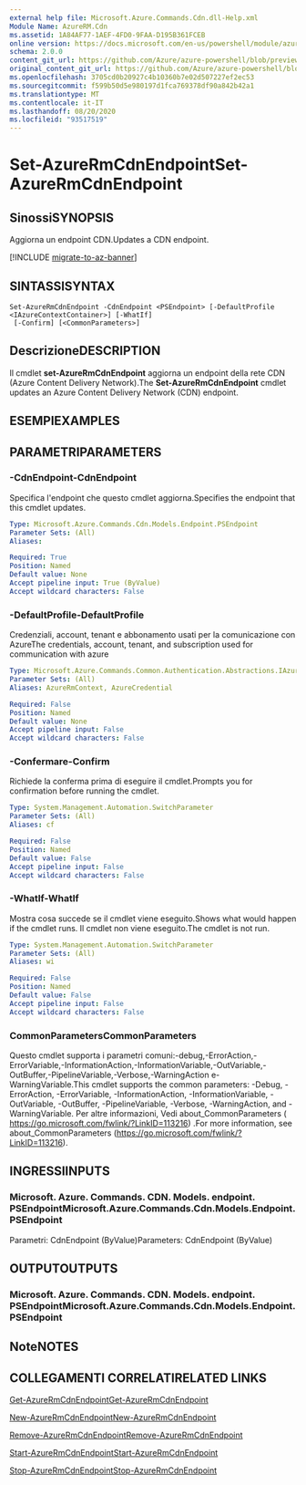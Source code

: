 ```yaml
---
external help file: Microsoft.Azure.Commands.Cdn.dll-Help.xml
Module Name: AzureRM.Cdn
ms.assetid: 1A84AF77-1AEF-4FD0-9FAA-D195B361FCEB
online version: https://docs.microsoft.com/en-us/powershell/module/azurerm.cdn/set-azurermcdnendpoint
schema: 2.0.0
content_git_url: https://github.com/Azure/azure-powershell/blob/preview/src/ResourceManager/Cdn/Commands.Cdn/help/Set-AzureRmCdnEndpoint.md
original_content_git_url: https://github.com/Azure/azure-powershell/blob/preview/src/ResourceManager/Cdn/Commands.Cdn/help/Set-AzureRmCdnEndpoint.md
ms.openlocfilehash: 3705cd0b20927c4b10360b7e02d507227ef2ec53
ms.sourcegitcommit: f599b50d5e980197d1fca769378df90a842b42a1
ms.translationtype: MT
ms.contentlocale: it-IT
ms.lasthandoff: 08/20/2020
ms.locfileid: "93517519"
---
```

# <span data-ttu-id="71af9-101">Set-AzureRmCdnEndpoint</span><span class="sxs-lookup"><span data-stu-id="71af9-101">Set-AzureRmCdnEndpoint</span></span>

## <span data-ttu-id="71af9-102">Sinossi</span><span class="sxs-lookup"><span data-stu-id="71af9-102">SYNOPSIS</span></span>
<span data-ttu-id="71af9-103">Aggiorna un endpoint CDN.</span><span class="sxs-lookup"><span data-stu-id="71af9-103">Updates a CDN endpoint.</span></span>

[!INCLUDE [migrate-to-az-banner](../../includes/migrate-to-az-banner.md)]

## <span data-ttu-id="71af9-104">SINTASSI</span><span class="sxs-lookup"><span data-stu-id="71af9-104">SYNTAX</span></span>

```
Set-AzureRmCdnEndpoint -CdnEndpoint <PSEndpoint> [-DefaultProfile <IAzureContextContainer>] [-WhatIf]
 [-Confirm] [<CommonParameters>]
```

## <span data-ttu-id="71af9-105">Descrizione</span><span class="sxs-lookup"><span data-stu-id="71af9-105">DESCRIPTION</span></span>
<span data-ttu-id="71af9-106">Il cmdlet **set-AzureRmCdnEndpoint** aggiorna un endpoint della rete CDN (Azure Content Delivery Network).</span><span class="sxs-lookup"><span data-stu-id="71af9-106">The **Set-AzureRmCdnEndpoint** cmdlet updates an Azure Content Delivery Network (CDN) endpoint.</span></span>

## <span data-ttu-id="71af9-107">ESEMPI</span><span class="sxs-lookup"><span data-stu-id="71af9-107">EXAMPLES</span></span>

## <span data-ttu-id="71af9-108">PARAMETRI</span><span class="sxs-lookup"><span data-stu-id="71af9-108">PARAMETERS</span></span>

### <span data-ttu-id="71af9-109">-CdnEndpoint</span><span class="sxs-lookup"><span data-stu-id="71af9-109">-CdnEndpoint</span></span>
<span data-ttu-id="71af9-110">Specifica l'endpoint che questo cmdlet aggiorna.</span><span class="sxs-lookup"><span data-stu-id="71af9-110">Specifies the endpoint that this cmdlet updates.</span></span>

```yaml
Type: Microsoft.Azure.Commands.Cdn.Models.Endpoint.PSEndpoint
Parameter Sets: (All)
Aliases:

Required: True
Position: Named
Default value: None
Accept pipeline input: True (ByValue)
Accept wildcard characters: False
```

### <span data-ttu-id="71af9-111">-DefaultProfile</span><span class="sxs-lookup"><span data-stu-id="71af9-111">-DefaultProfile</span></span>
<span data-ttu-id="71af9-112">Credenziali, account, tenant e abbonamento usati per la comunicazione con Azure</span><span class="sxs-lookup"><span data-stu-id="71af9-112">The credentials, account, tenant, and subscription used for communication with azure</span></span>

```yaml
Type: Microsoft.Azure.Commands.Common.Authentication.Abstractions.IAzureContextContainer
Parameter Sets: (All)
Aliases: AzureRmContext, AzureCredential

Required: False
Position: Named
Default value: None
Accept pipeline input: False
Accept wildcard characters: False
```

### <span data-ttu-id="71af9-113">-Confermare</span><span class="sxs-lookup"><span data-stu-id="71af9-113">-Confirm</span></span>
<span data-ttu-id="71af9-114">Richiede la conferma prima di eseguire il cmdlet.</span><span class="sxs-lookup"><span data-stu-id="71af9-114">Prompts you for confirmation before running the cmdlet.</span></span>

```yaml
Type: System.Management.Automation.SwitchParameter
Parameter Sets: (All)
Aliases: cf

Required: False
Position: Named
Default value: False
Accept pipeline input: False
Accept wildcard characters: False
```

### <span data-ttu-id="71af9-115">-WhatIf</span><span class="sxs-lookup"><span data-stu-id="71af9-115">-WhatIf</span></span>
<span data-ttu-id="71af9-116">Mostra cosa succede se il cmdlet viene eseguito.</span><span class="sxs-lookup"><span data-stu-id="71af9-116">Shows what would happen if the cmdlet runs.</span></span>
<span data-ttu-id="71af9-117">Il cmdlet non viene eseguito.</span><span class="sxs-lookup"><span data-stu-id="71af9-117">The cmdlet is not run.</span></span>

```yaml
Type: System.Management.Automation.SwitchParameter
Parameter Sets: (All)
Aliases: wi

Required: False
Position: Named
Default value: False
Accept pipeline input: False
Accept wildcard characters: False
```

### <span data-ttu-id="71af9-118">CommonParameters</span><span class="sxs-lookup"><span data-stu-id="71af9-118">CommonParameters</span></span>
<span data-ttu-id="71af9-119">Questo cmdlet supporta i parametri comuni:-debug,-ErrorAction,-ErrorVariable,-InformationAction,-InformationVariable,-OutVariable,-OutBuffer,-PipelineVariable,-Verbose,-WarningAction e-WarningVariable.</span><span class="sxs-lookup"><span data-stu-id="71af9-119">This cmdlet supports the common parameters: -Debug, -ErrorAction, -ErrorVariable, -InformationAction, -InformationVariable, -OutVariable, -OutBuffer, -PipelineVariable, -Verbose, -WarningAction, and -WarningVariable.</span></span> <span data-ttu-id="71af9-120">Per altre informazioni, Vedi about_CommonParameters ( https://go.microsoft.com/fwlink/?LinkID=113216) .</span><span class="sxs-lookup"><span data-stu-id="71af9-120">For more information, see about_CommonParameters (https://go.microsoft.com/fwlink/?LinkID=113216).</span></span>

## <span data-ttu-id="71af9-121">INGRESSI</span><span class="sxs-lookup"><span data-stu-id="71af9-121">INPUTS</span></span>

### <span data-ttu-id="71af9-122">Microsoft. Azure. Commands. CDN. Models. endpoint. PSEndpoint</span><span class="sxs-lookup"><span data-stu-id="71af9-122">Microsoft.Azure.Commands.Cdn.Models.Endpoint.PSEndpoint</span></span>
<span data-ttu-id="71af9-123">Parametri: CdnEndpoint (ByValue)</span><span class="sxs-lookup"><span data-stu-id="71af9-123">Parameters: CdnEndpoint (ByValue)</span></span>

## <span data-ttu-id="71af9-124">OUTPUT</span><span class="sxs-lookup"><span data-stu-id="71af9-124">OUTPUTS</span></span>

### <span data-ttu-id="71af9-125">Microsoft. Azure. Commands. CDN. Models. endpoint. PSEndpoint</span><span class="sxs-lookup"><span data-stu-id="71af9-125">Microsoft.Azure.Commands.Cdn.Models.Endpoint.PSEndpoint</span></span>

## <span data-ttu-id="71af9-126">Note</span><span class="sxs-lookup"><span data-stu-id="71af9-126">NOTES</span></span>

## <span data-ttu-id="71af9-127">COLLEGAMENTI CORRELATI</span><span class="sxs-lookup"><span data-stu-id="71af9-127">RELATED LINKS</span></span>

[<span data-ttu-id="71af9-128">Get-AzureRmCdnEndpoint</span><span class="sxs-lookup"><span data-stu-id="71af9-128">Get-AzureRmCdnEndpoint</span></span>](./Get-AzureRmCdnEndpoint.md)

[<span data-ttu-id="71af9-129">New-AzureRmCdnEndpoint</span><span class="sxs-lookup"><span data-stu-id="71af9-129">New-AzureRmCdnEndpoint</span></span>](./New-AzureRmCdnEndpoint.md)

[<span data-ttu-id="71af9-130">Remove-AzureRmCdnEndpoint</span><span class="sxs-lookup"><span data-stu-id="71af9-130">Remove-AzureRmCdnEndpoint</span></span>](./Remove-AzureRmCdnEndpoint.md)

[<span data-ttu-id="71af9-131">Start-AzureRmCdnEndpoint</span><span class="sxs-lookup"><span data-stu-id="71af9-131">Start-AzureRmCdnEndpoint</span></span>](./Start-AzureRmCdnEndpoint.md)

[<span data-ttu-id="71af9-132">Stop-AzureRmCdnEndpoint</span><span class="sxs-lookup"><span data-stu-id="71af9-132">Stop-AzureRmCdnEndpoint</span></span>](./Stop-AzureRmCdnEndpoint.md)


